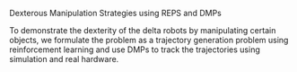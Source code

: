 Dexterous Manipulation Strategies using REPS and DMPs

To demonstrate the dexterity of the delta robots by manipulating certain objects, we formulate the problem as a trajectory generation problem using reinforcement learning and use DMPs to track the trajectories using simulation and real hardware.

